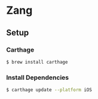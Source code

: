 # Zang

## Setup

### Carthage
```bash
$ brew install carthage
```

### Install Dependencies
```bash
$ carthage update --platform iOS
```

